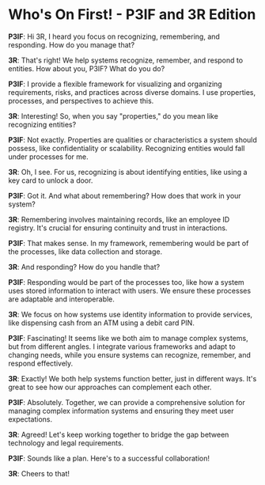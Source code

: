 # Who's On First! - P3IF and 3R Edition

**P3IF**: Hi 3R, I heard you focus on recognizing, remembering, and responding. How do you manage that?

**3R**: That's right! We help systems recognize, remember, and respond to entities. How about you, P3IF? What do you do?

**P3IF**: I provide a flexible framework for visualizing and organizing requirements, risks, and practices across diverse domains. I use properties, processes, and perspectives to achieve this.

**3R**: Interesting! So, when you say "properties," do you mean like recognizing entities?

**P3IF**: Not exactly. Properties are qualities or characteristics a system should possess, like confidentiality or scalability. Recognizing entities would fall under processes for me.

**3R**: Oh, I see. For us, recognizing is about identifying entities, like using a key card to unlock a door.

**P3IF**: Got it. And what about remembering? How does that work in your system?

**3R**: Remembering involves maintaining records, like an employee ID registry. It's crucial for ensuring continuity and trust in interactions.

**P3IF**: That makes sense. In my framework, remembering would be part of the processes, like data collection and storage.

**3R**: And responding? How do you handle that?

**P3IF**: Responding would be part of the processes too, like how a system uses stored information to interact with users. We ensure these processes are adaptable and interoperable.

**3R**: We focus on how systems use identity information to provide services, like dispensing cash from an ATM using a debit card PIN.

**P3IF**: Fascinating! It seems like we both aim to manage complex systems, but from different angles. I integrate various frameworks and adapt to changing needs, while you ensure systems can recognize, remember, and respond effectively.

**3R**: Exactly! We both help systems function better, just in different ways. It's great to see how our approaches can complement each other.

**P3IF**: Absolutely. Together, we can provide a comprehensive solution for managing complex information systems and ensuring they meet user expectations.

**3R**: Agreed! Let's keep working together to bridge the gap between technology and legal requirements.

**P3IF**: Sounds like a plan. Here's to a successful collaboration!

**3R**: Cheers to that!
